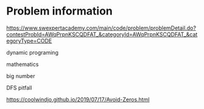 # Problem information

<https://www.swexpertacademy.com/main/code/problem/problemDetail.do?contestProbId=AWqPrpnKSCQDFAT_&categoryId=AWqPrpnKSCQDFAT_&categoryType=CODE>

dynamic programing

mathematics

big number

DFS pitfall

<https://coolwindjo.github.io/2019/07/17/Avoid-Zeros.html>
